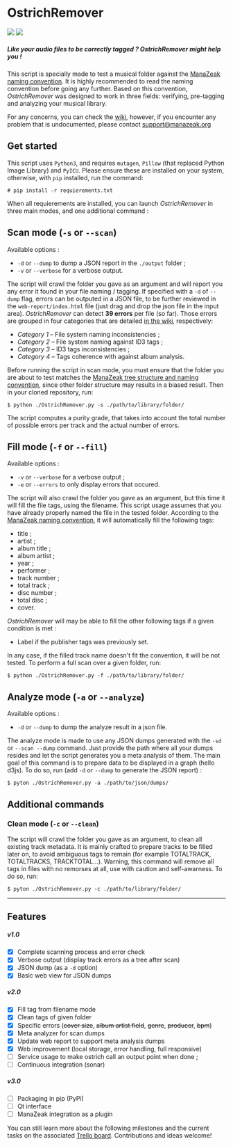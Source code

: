 # OstrichRemover

![](https://badgen.net/badge/version/1.5.0/blue) ![](https://badgen.net/badge/license/GPL-3.0/green)

##### Like your audio files to be correctly tagged ? *OstrichRemover* might help you !

This script is specially made to test a musical folder against the [ManaZeak naming convention](https://github.com/ManaZeak/ManaZeak/wiki/Naming-convention). It is highly recommended to read the naming convention before going any further. Based on this convention, *OstrichRemover* was designed to work in three fields: verifying, pre-tagging and analyzing your musical library.

For any concerns, you can check the [wiki](https://github.com/ArthurBeaulieu/OstrichRemover/wiki), however, if you encounter any problem that is undocumented, please contact [support@manazeak.org](mailto:support@manazeak.org)

## Get started

This script uses `Python3`, and requires `mutagen`, `Pillow` (that replaced Python Image Library) and `PyICU`. Please ensure these are installed on your system, otherwise, with `pip` installed, run the command:

`# pip install -r requierements.txt`

When all requierements are installed, you can launch *OstrichRemover* in three main modes, and one additional command :

## Scan mode (`-s` or `--scan`)

Available options :
- `-d` or `--dump` to dump a JSON report in the `./output` folder ;
- `-v` or `--verbose` for a verbose output.

The script will crawl the folder you gave as an argument and will report you any error it found in your file naming / tagging. If specified with a `-d` of `--dump` flag, errors can be outputed in a JSON file, to be further reviewed in the `web-report/index.html` file (just drag and drop the json file in the input area).
*OstrichRemover* can detect **39 errors** per file (so far). Those errors are grouped in four categories that are detailed [in the wiki](https://github.com/ArthurBeaulieu/OstrichRemover/wiki/Tracked-Errors), respectively:

- *Category 1* – File system naming inconsistencies ;  
- *Category 2* – File system naming against ID3 tags ;  
- *Category 3* – ID3 tags inconsistencies ;  
- *Category 4* – Tags coherence with against album analysis.

Before running the script in scan mode, you must ensure that the folder you are about to test matches the [ManaZeak tree structure  and naming convention](https://github.com/ManaZeak/ManaZeak/wiki/Naming-convention), since other folder structure may results in a biased result. Then in your cloned repository, run:

`$ python ./OstrichRemover.py -s ./path/to/library/folder/`

The script computes a purity grade, that takes into account the total number of possible errors per track and the actual number of errors.

## Fill mode (`-f` or `--fill`)

Available options :
- `-v` or `--verbose` for a verbose output ;
- `-e` or `--errors` to only display errors that occured.

The script will also crawl the folder you gave as an argument, but this time it will fill the file tags, using the filename. This script usage assumes that you have already properly named the file in the tested folder. According to the [ManaZeak naming convention](https://github.com/ManaZeak/ManaZeak/wiki/Naming-convention),  it will automatically fill the following tags:

- title ;
- artist ;
- album title ;
- album artist ;
- year ;
- performer ;
- track number ;
- total track ;
- disc number ;
- total disc ;
- cover.

*OstrichRemover* will may be able to fill the other following tags if a given condition is met :
- Label if the publisher tags was previously set.

In any case, if the filled track name doesn't fit the convention, it will be not tested. To perform a full scan over a given folder, run:

`$ python ./OstrichRemover.py -f ./path/to/library/folder/`

## Analyze mode (`-a` or `--analyze`)

Available options :
- `-d` or `--dump` to dump the analyze result in a json file.

The analyze mode is made to use any JSON dumps generated with the `-sd` or `--scan --dump` command. Just provide the path where all your dumps resides and let the script generates you a meta analysis of them. The main goal of this command is to prepare data to be displayed in a graph (hello d3js). To do so, run (add `-d` or `--dump` to generate the JSON report) :

`$ pyton ./OstrichRemover.py -a ./path/to/json/dumps/`

## Additional commands

### Clean mode (`-c` or `--clean`)

The script will crawl the folder you gave as an argument, to clean all existing track metadata. It is mainly crafted to prepare tracks to be filled later on, to avoid ambiguous tags to remain (for example TOTALTRACK, TOTALTRACKS, TRACKTOTAL...). Warning, this command will remove all tags in files with no remorses at all, use with caution and self-awarness. To do so, run:

`$ pyton ./OstrichRemover.py -c ./path/to/library/folder/`

---

## Features

##### v1.0
- [x] Complete scanning process and error check
- [x] Verbose output (display track errors as a tree after scan)
- [x] JSON dump (as a `-d` option)
- [x] Basic web view for JSON dumps

##### v2.0
- [x] Fill tag from filename mode
- [x] Clean tags of given folder
- [x] Specific errors (~~cover size~~, ~~album artist field~~, ~~genre~~, ~~producer~~, ~~bpm~~)
- [x] Meta analyzer for scan dumps
- [x] Update web report to support meta analysis dumps
- [x] Web improvement (local storage, error handling, full responsive)
- [ ] Service usage to make ostrich call an output point when done ;
- [ ] Continuous integration (sonar)

##### v3.0
- [ ] Packaging in pip (PyPi)
- [ ] Qt interface
- [ ] ManaZeak integration as a plugin

 You can still learn more about the following milestones and the current tasks on the associated [Trello board](https://trello.com/b/0nVfm0Xz/mzkostrichremover). Contributions and ideas welcome!
